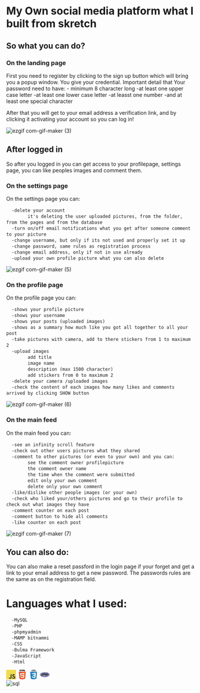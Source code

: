 # My Own social media platform what I built from skretch

## So what you can do?

### On the landing page

First you need to register by clicking to the sign up button which will bring you a popup window.
You give your credential.
Important detail that Your password need to have:
      - minimum 8 character long
      -at least one upper case letter
      -at least one lower case letter
      -at leasst one number
      -and at least one special character
      
 After that you will get to your email address a verification link, and by clicking it activating your account so you can log in!
 
![ezgif com-gif-maker (3)](https://user-images.githubusercontent.com/83179142/177528663-599564f6-a682-4360-9463-652faeedf2a6.gif)

## After logged in

So after you logged in you can get access to your profilepage, settings page, you can like peoples images and comment them.

### On the settings page

On the settings page you can:

      -delete your account
            it's deleting the user uploaded pictures, from the folder, from the pages and from the database
      -turn on/off email notifications what you get after someone comment to your picture
      -change username, but only if its not used and properly set it up
      -change password, same rules as registration process
      -change email address, only if not in use already
      -upload your own profile picture what you can also delete
      
![ezgif com-gif-maker (5)](https://user-images.githubusercontent.com/83179142/177532978-5d9b36e5-7ca3-4d47-ad1e-b056b855472c.gif)

### On the profile page

On the profile page you can:

      -shows your profile picture
      -shows your username
      -shows your posts (uploaded images)
      -shows as a summary how much like you got all together to all your post
      -take pictures with camera, add to there stickers from 1 to maximum 2
      -upload images
            add title
            image name
            description (max 1500 character)
            add stickers from 0 to maximum 2
      -delete your camera /uploaded images
      -check the content of each images how many likes and comments arrived by clicking SHOW button
      
![ezgif com-gif-maker (6)](https://user-images.githubusercontent.com/83179142/177533552-34058390-7fae-4194-85db-89c1ec0f3faa.gif)

### On the main feed

On the main feed you can:

      -see an infinity scroll feature
      -check out other users pictures what they shared
      -comment to other pictures (or even to your own) and you can:
            see the comment owner profilepicture
            the comment owner name
            the time when the comment were submitted
            edit only your own comment
            delete only your own comment
      -like/dislike other people images (or your own)
      -check who liked your/others pictures and go to their profile to check out what images they have
      -comment counter on each post
      -comment button to hide all comments
      -like counter on each post
      
   
![ezgif com-gif-maker (7)](https://user-images.githubusercontent.com/83179142/177535946-c30e6358-9f75-47b5-8844-ae145150f9de.gif)


## You can also do:

You can also make a reset passford in the login page if your forget and get a link to your email address to get a new password.
The passwords rules are the same as on the registration field.


# Languages what I used:

      -MySQL
      -PHP
      -phpmyadmin
      -MAMP bitnammi
      -CSS
      -Bulma Framework
      -JavaScript
      -Html
      
<div align="left">
        <img align="center" alt="javascript" width="26px" src="https://raw.githubusercontent.com/github/explore/80688e429a7d4ef2fca1e82350fe8e3517d3494d/topics/javascript/javascript.png">
        <img align="center" alt="html" width="26px" src="https://raw.githubusercontent.com/github/explore/80688e429a7d4ef2fca1e82350fe8e3517d3494d/topics/html/html.png">
        <img align="center" alt="css" width="26px" src="https://raw.githubusercontent.com/github/explore/80688e429a7d4ef2fca1e82350fe8e3517d3494d/topics/css/css.png">
        <img align="center" alt="php" width="26px" src="https://raw.githubusercontent.com/github/explore/80688e429a7d4ef2fca1e82350fe8e3517d3494d/topics/php/php.png">
</div>
        <img align="center" alt="sql" width="26px" src="https://raw.githubusercontent.com/github/explore/80688e429a7d4ef2fca1e82350fe8e3517d3494d/topics/sql/sql-original.png">

